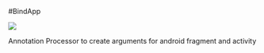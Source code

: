 
#BindApp

[![](https://jitpack.io/v/kimjoohyoung/BindApp.svg)](https://jitpack.io/#kimjoohyoung/BindApp)

Annotation Processor to create arguments for android fragment and activity 
